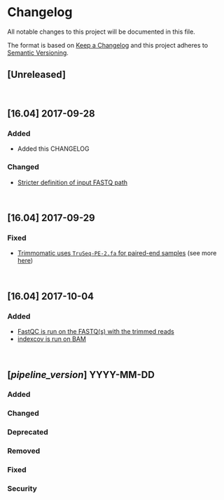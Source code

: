 # Changelog
All notable changes to this project will be documented in this file.

The format is based on [Keep a Changelog](http://keepachangelog.com/en/1.0.0/)
and this project adheres to [Semantic Versioning](http://semver.org/spec/v2.0.0.html).

## [Unreleased]

<br>

## [16.04] 2017-09-28
### Added
- Added this CHANGELOG

### Changed
- [Stricter definition of input FASTQ path](https://github.com/CRG-Beato/pipelines/commit/56f9eb10a592dd624d45ef348a09c9c5baa81d60)

<br>

## [16.04] 2017-09-29 
### Fixed
- [Trimmomatic uses `TruSeq-PE-2.fa` for paired-end samples](https://github.com/CRG-Beato/pipelines/commit/4cd1000b65e71f466aee21056663b7e8c99de66a) (see more [here](https://public_docs.crg.es/mbeato/jquilez/projects/misc/2017-09-27_adapter_removal/2017-09-27_adapter_removal.slides.html))

<br>

## [16.04] 2017-10-04 
### Added
- [FastQC is run on the FASTQ(s) with the trimmed reads](https://github.com/CRG-Beato/pipelines/commit/9d7bc32bae9a8e403fc6de2a6cc0bfeb54849098)
- [indexcov is run on BAM](https://github.com/CRG-Beato/pipelines/commit/2f03bc8be6e1222335d5cc185a86c8d27f21a4c6)

<br>

## [_pipeline_version_] YYYY-MM-DD 
### Added
### Changed
### Deprecated
### Removed
### Fixed
### Security